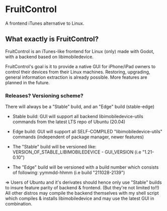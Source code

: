 # FruitControl

A frontend iTunes alternative to Linux.

## What exactly is FruitControl?

FruitControl is an iTunes-like frontend for Linux (only) made with Godot, with a backend based on libimobiledevice.

FruitControl's goal is it to provide a native GUI for iPhone/iPad owners to control their devices from their Linux machines.
Restoring, upgrading, general information extraction is already possible. More features are planned in the future.

### Releases? Versioning scheme?

There will always be a "Stable" build, and an "Edge" build (stable-edge)

- Stable build: GUI will support all backend libimobiledevice-utils commands from the latest LTS repo of Ubuntu (20.04)
- Edge build: GUI will support all SELF-COMPILED "libimobiledevice-utils" commands (independent of package manager, newer features)

- The "Stable" build will be versioned like: VERSION_OF_STABLE_LIBIMOBILEDEVICE - GUI_VERSION (i.e "1.21-0.10")
- The "Edge" build will be versioned with a build number which consists of following: yymmdd-hhmm (i.e build "211028-2139")

=> Users of Ubuntu and it's derivates should hence only use "Stable" builds to insure feature parity of backend & frontend. (But they're not limited to!!)
All other distros may compile the backend themselves with my shell script which compiles & installs libimobiledevice and may use the latest GUI in combination.
